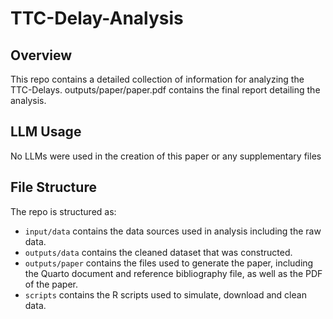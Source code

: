 # TTC-Delay-Analysis

## Overview

This repo contains a detailed collection of information for analyzing the TTC-Delays. outputs/paper/paper.pdf contains the final report detailing the analysis.

## LLM Usage

No LLMs were used in the creation of this paper or any supplementary files

## File Structure

The repo is structured as:

-   `input/data` contains the data sources used in analysis including the raw data.
-   `outputs/data` contains the cleaned dataset that was constructed.
-   `outputs/paper` contains the files used to generate the paper, including the Quarto document and reference bibliography file, as well as the PDF of the paper. 
-   `scripts` contains the R scripts used to simulate, download and clean data.
